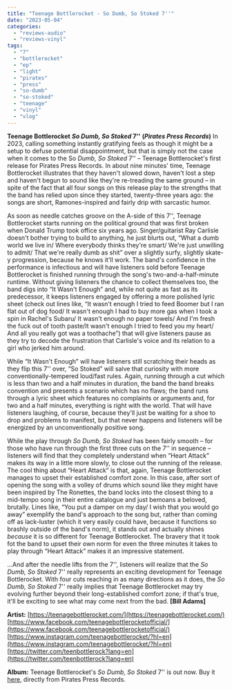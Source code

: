 ```yaml
---
title: "Teenage Bottlerocket - So Dumb, So Stoked 7''"
date: "2023-05-04"
categories: 
  - "reviews-audio"
  - "reviews-vinyl"
tags: 
  - "7"
  - "bottlerocket"
  - "ep"
  - "light"
  - "pirates"
  - "press"
  - "so-dumb"
  - "so-stoked"
  - "teenage"
  - "vinyl"
  - "vlog"
---
```


**Teenage Bottlerocket** **_So Dumb, So Stoked_ 7''** **(_Pirates Press Records_)** In 2023, calling something instantly gratifying feels as though it might be a setup to defuse potential disappointment, but that is simply not the case when it comes to the So _Dumb, So Stoked_ 7'' – Teenage Bottlerocket's first release for Pirates Press Records. In about nine minutes' time, Teenage Bottlerocket illustrates that they haven't slowed down, haven't lost a step and haven't begun to sound like they're re-treading the same ground – in spite of the fact that all four songs on this release play to the strengths that the band has relied upon since they started, twenty-three years ago: the songs are short, Ramones-inspired and fairly drip with sarcastic humor.

As soon as needle catches groove on the A-side of this 7'', Teenage Bottlerocket starts running on the political ground that was first broken when Donald Trump took office six years ago. Singer/guitarist Ray Carlisle doesn't bother trying to build to anything, he just blurts out, “What a dumb world we live in/ Where everybody thinks they're smart/ We're just unwilling to admit/ That we're really dumb as shit” over a slightly surfy, slightly skate-y progression, because he knows it'll work. The band's confidence in the performance is infectious and will have listeners sold before Teenage Bottlerocket is finished running through the song's two-and-a-half-minute runtime. Without giving listeners the chance to collect themselves too, the band digs into “It Wasn't Enough” and, while not quite as fast as its predecessor, it keeps listeners engaged by offering a more polished lyric sheet (check out lines like, “It wasn't enough I tried to feed Boomer but I ran flat out of dog food/ It wasn't enough I had to buy more gas when I took a spin in Rachel's Subaru/ It wasn't enough no paper towels/ And I'm fresh the fuck out of tooth paste/It wasn't enough I tried to feed you my heart/ And all you really got was a toothache”) that will give listeners pause as they try to decode the frustration that Carlisle's voice and its relation to a girl who jerked him around.

While “It Wasn't Enough” will have listeners still scratching their heads as they flip this 7'' over, “So Stoked” will salve that curiosity with more conventionally-tempered loud/fast rules. Again, running through a cut which is less than two and a half minutes in duration, the band the band breaks convention and presents a scenario which has no flaws; the band runs through a lyric sheet which features no complaints or arguments and, for two and a half minutes, everything is right with the world. That will have listeners laughing, of course, because they'll just be waiting for a shoe to drop and problems to manifest, but that never happens and listeners will be energized by an unconventionally positive song.

While the play through _So Dumb, So Stoked_ has been fairly smooth – for those who have run through the first three cuts on the 7'' in sequence – listeners will find that they completely understand when “Heart Attack” makes its way in a little more slowly, to close out the running of the release. The cool thing about “Heart Attack” is that, again, Teenage Bottlerocket manages to upset their established comfort zone. In this case, after sort of opening the song with a volley of drums which sound like they might have been inspired by The Ronettes, the band locks into the closest thing to a mid-tempo song in their entire catalogue and just bemoans a beloved, brutally. Lines like, “You put a damper on my day/ I wish that you would go away” exemplify the band's approach to the song but, rather than coming off as lack-luster (which it very easily could have, because it functions so brashly outside of the band's norm), it stands out and actually shines _because_ it is so different for Teenage Bottlerocket. The bravery that it took fot the band to upset their own norm for even the three minutes it takes to play through “Heart Attack” makes it an impressive statement.

...And after the needle lifts from the 7'', listeners will realize that the _So Dumb, So Stoked_ 7'' really represents an exciting development for Teenage Bottlerocket. With four cuts reaching in as many directions as it does, the _So Dumb, So Stoked_ 7'' really implies that Teenage Bottlerocket may try evolving further beyond their long-established comfort zone; if that's true, it'll be exciting to see what may come next from the bad. **\[Bill Adams\]**

**Artist:** [https://teenagebottlerocket.com/](https://teenagebottlerocket.com/) [https://www.facebook.com/teenagebottlerocketofficial/](https://www.facebook.com/teenagebottlerocketofficial/) [https://www.instagram.com/teenagebottlerocket/?hl=en](https://www.instagram.com/teenagebottlerocket/?hl=en) [https://twitter.com/teenbottlerock?lang=en](https://twitter.com/teenbottlerock?lang=en)

**Album:** Teenage Bottlerocket's _So Dumb, So Stoked_ 7'' is out now. Buy it [here](https://shop.piratespressrecords.com/products/teenage-bottlerocket-so-dumb-so-stoked-7-ep), directly from Pirates Press Records.
